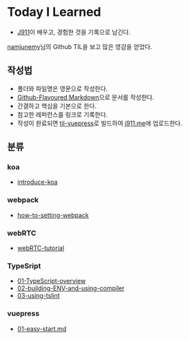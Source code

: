 # Today I Learned
- [J911](https://github.com/J911)이 배우고, 경험한 것을 기록으로 남긴다.

[namjunemy](https://github.com/namjunemy)님의 Github TIL을 보고 많은 영감을 얻었다.

## 작성법
- 폴더와 파일명은 영문으로 작성한다.
- [Github-Flavoured Markdown](https://guides.github.com/features/mastering-markdown/)으로 문서를 작성한다.
- 간결하고 핵심을 기본으로 한다.
- 참고한 레퍼런스를 링크로 기록한다.
- 작성이 완료되면 [til-vuepress](https://github.com/J911/til-vuepress)로 빌드하여 [j911.me](https://j911.me)에 업로드한다.

## 분류
### koa
- [introduce-koa](https://github.com/J911/TIL/blob/master/koa/introduce-koa.md)

### webpack
- [how-to-setting-webpack](https://github.com/J911/TIL/blob/master/webpack/how-to-setting-webpack.md)

### webRTC
- [webRTC-tutorial](https://github.com/J911/TIL/blob/master/webRTC/webRTC-tutorial.md)

### TypeSript
- [01-TypeScript-overview](https://github.com/J911/TIL/blob/master/TypeScript/01-TypeScript-overview.md)
- [02-building-ENV-and-using-compiler](https://github.com/J911/TIL/blob/master/TypeScript/02-building-ENV-and-using-compiler.md)
- [03-using-tslint](https://github.com/J911/TIL/blob/master/TypeScript/03-using-tslint.md)

### vuepress
- [01-easy-start.md](https://github.com/J911/TIL/blob/master/vuepress/01-easy-start.md)
